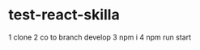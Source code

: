 # test-react-skilla

1 clone
2 co to branch develop
3 npm i
4 npm run start 

[deploy]: https://delightful-starburst-13cf16.netlify.app
